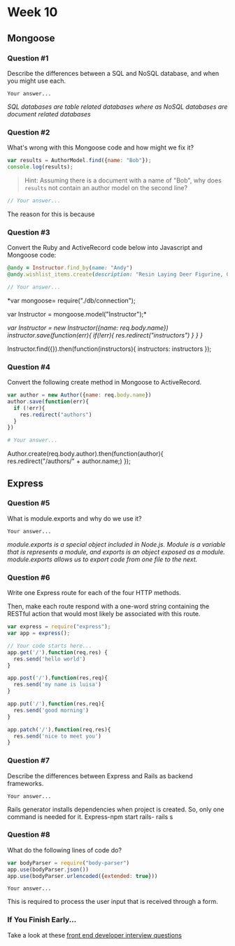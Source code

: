 # Week 10

## Mongoose

### Question #1

Describe the differences between a SQL and NoSQL database, and when you might use each.

```text
Your answer...
```
*SQL databases are table related databases where as NoSQL databases are document related databases*


### Question #2

What's wrong with this Mongoose code and how might we fix it?

```js
var results = AuthorModel.find({name: "Bob"});
console.log(results);
```

> Hint: Assuming there is a document with a name of "Bob", why does `results` not contain an author model on the second line?

```js
// Your answer...
```
The reason for this is because

### Question #3

Convert the Ruby and ActiveRecord code below into Javascript and Mongoose code:

```rb
@andy = Instructor.find_by(name: "Andy")
@andy.wishlist_items.create(description: "Resin Laying Deer Figurine, Gold")
```

```js
// Your answer...
```
*var mongoose= require("./db/connection");

var Instructor = mongoose.model("Instructor");*


  *var Instructor = new Instructor({name: req.body.name})
    instructor.save(function(err){
      if(!err){
        res.redirect("instructors")
      }
    }
  }*




  Instructor.find({}).then(function(instructors){
      instructors: instructors
    });

### Question #4

Convert the following create method in Mongoose to ActiveRecord.

```js
var author = new Author({name: req.body.name})
author.save(function(err){
  if (!err){
    res.redirect("authors")
  }
})
```

```rb
# Your answer...
```
Author.create(req.body.author).then(function(author){
  res.redirect("/authors/" + author.name;)
});


## Express

### Question #5

What is module.exports and why do we use it?

```text
Your answer...
```
*module.exports is a special object included in Node.js. Module is a variable that is represents a module, and exports is an object exposed as a module. module.exports allows us to export code from one file to the next.*

### Question #6

Write one Express route for each of the four HTTP methods.

Then, make each route respond with a one-word string containing the RESTful action that would most likely be associated with this route.

```js
var express = require("express");
var app = express();

// Your code starts here...
app.get('/'),function(req,res) {
  res.send('hello world')
}

app.post('/'),function(res,req){
  res.send('my name is luisa')
}

app.put('/'),function(res,req){
  res.send('good morning')
}

app.patch('/'),function(req,res){
  res.send('nice to meet you')
}
```

### Question #7

Describe the differences between Express and Rails as backend frameworks.

```text
Your answer...
```

Rails generator installs dependencies when project is created. So, only one command is needed for it.
Express-npm start
rails- rails s

### Question #8

What do the following lines of code do?

```js
var bodyParser = require("body-parser")
app.use(bodyParser.json())
app.use(bodyParser.urlencoded({extended: true}))
```

```text
Your answer...
```
This is required to process the user input that is received through a form.

### If You Finish Early...

Take a look at these [front end developer interview questions](https://github.com/h5bp/Front-end-Developer-Interview-Questions/blob/master/README.md)
